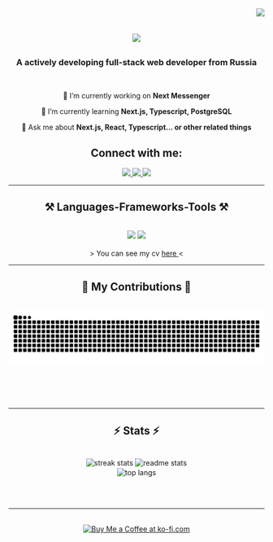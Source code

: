 <img align="right" src="https://visitor-badge.laobi.icu/badge?page_id=techeretic3141.techeretic3141" />

<h1 align="center">
    <img src="https://readme-typing-svg.herokuapp.com/?font=Righteous&size=35&center=true&vCenter=true&width=500&height=70&duration=4000&lines=Hello+There!+👋;+I'm+Tim+Kiryachek!;" />
</h1>

<h3 align="center">A actively developing full-stack web developer from Russia</h3>

<br/>

<div align="center">
 
 🔭 I’m currently working on **Next Messenger**
 
 🌱 I’m currently learning **Next.js, Typescript, PostgreSQL**

💬 Ask me about **Next.js, React, Typescript... or other related things**

 </div>
 
<div align="center"> 
  <h2>Connect with me:</h2>
  <a href="https://t.me/TecHeReTiC">
    <img src="https://img.shields.io/badge/telegram-333333?style=social&logo=telegram&logoColor=blue" />
  </a>
  <a href="mailto:kiryackekt70@yandex.ru">
    <img src="https://img.shields.io/badge/mail-333333?style=social&logo=gmail&logoColor=blue" />
  </a>
  <a href="https://vk.com/techeretic" target="_blank">
    <img src="https://img.shields.io/badge/VK-0077B5?style=social&logo=vk&logoColor=blue" target="_blank" />
  </a>
</div>

 <hr/>
 
<h2 align="center">⚒️ Languages-Frameworks-Tools ⚒️</h2>
<br/>
<div align="center">
    <img src="https://skillicons.dev/icons?i=react,ts,js,tailwind,html,css,nextjs,vite,github,linux,git" />
    <img src="https://skillicons.dev/icons?i=nodejs,express,firebase,mongodb,postgres,mysql,prisma,java" /><br>
</div>
<br />
<div align="center">
 > You can see my cv <a href="https://www.youtube.com/watch?v=rYmWbXZB564" >here </a> <
</div>
<hr/>

<div align="center">
  <h2>🐍 My Contributions 🐍</h2>
  <br>
  <img alt="snake eating my contributions" src="https://raw.githubusercontent.com/techeretic3141/techeretic3141/output/github-contribution-grid-snake.svg" />
  
  <br/><br/><br/>
</div>

<hr/>

<h2 align="center">⚡ Stats ⚡</h2>
<br>
<div align=center>
  <img width=390 src="https://github-readme-streak-stats-salesp07.vercel.app/?user=salesp07&count_private=true&theme=react&border_radius=10" alt="streak stats"/>
  <img width=390 src="https://github-readme-stats-salesp07.vercel.app/api?username=salesp07&count_private=true&show_icons=true&theme=react&rank_icon=github&border_radius=10" alt="readme stats" />
  <br/>
  <img width=325 align="center" src="https://github-readme-stats-salesp07.vercel.app/api/top-langs/?username=salesp07&hide=HTML&langs_count=8&layout=compact&theme=react&border_radius=10&size_weight=0.5&count_weight=0.5&exclude_repo=github-readme-stats" alt="top langs" />
</div>

<br/><br/>

<hr/>

<br/>

<div align="center">
<a href='https://ko-fi.com/V7V4RAK9C' target='_blank'><img height='64' style='border:0px;height:64px;' src='https://storage.ko-fi.com/cdn/kofi1.png?v=3' border='0' alt='Buy Me a Coffee at ko-fi.com' /></a>
</div>

<br/>
